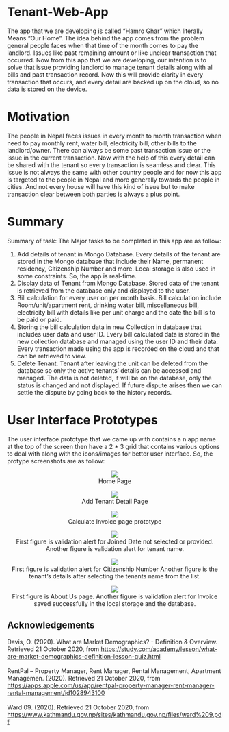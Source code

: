 # Tenant-Web-App
The app that we are developing is called “Hamro Ghar” which literally Means “Our Home”. The idea behind the app comes from the problem general people faces when that time of the month comes to pay the landlord. Issues like past remaining amount or like unclear transaction that occurred. Now from this app that we are developing, our intention is to solve that issue providing landlord to manage tenant details along with all bills and past transaction record. Now this will provide clarity in every transaction that occurs, and every detail are backed up on the cloud, so no data is stored on the device.

# Motivation
The people in Nepal faces issues in every month to month transaction when need to pay monthly rent, water bill, electricity bill, other bills to the landlord/owner. There can always be some past transaction issue or the issue in the current transaction. Now with the help of this every detail can be shared with the tenant so every transaction is seamless and clear. This issue is not always the same with other country people and for now this app is targeted to the people in Nepal and more generally towards the people in cities. And not every house will have this kind of issue but to make transaction clear between both parties is always a plus point. </br>

# Summary
Summary of task: The Major tasks to be completed in this app are as follow:
1.	Add details of tenant in Mongo Database.
Every details of the tenant are stored in the Mongo database that include their Name, permanent residency, Citizenship Number and more. Local storage is also used in some constraints. So, the app is real-time.
2.	Display data of Tenant from Mongo Database.
Stored data of the tenant is retrieved from the database only and displayed to the user.
3.	Bill calculation for every user on per month basis.
Bill calculation include Room/unit/apartment rent, drinking water bill, miscellaneous bill, electricity bill with details like per unit charge and the date the bill is to be paid or paid.
4.	Storing the bill calculation data in new Collection in database that includes user data and user ID.
Every bill calculated data is stored in the new collection database and managed using the user ID and their data.
Every transaction made using the app is recorded on the cloud and that can be retrieved to view.
5.	Delete Tenant.
Tenant after leaving the unit can be deleted from the database so only the active tenants’ details can be accessed and managed. The data is not deleted, it will be on the database, only the status is changed and not displayed. If future dispute arises then we can settle the dispute by going back to the history records.

# User Interface Prototypes
The user interface prototype that we came up with contains a n app name at the top of the screen then have a 2 * 3 grid that contains various options to deal with along with the icons/images for better user interface. So, the protype screenshots are as follow:
<p align="center">
<img src="https://github.com/BishalBudhathoki/Tenant-Web-App/blob/master/Screenshots/1.PNG"> </br>Home Page
</p>

<p align="center">
<img src="https://github.com/BishalBudhathoki/Tenant-Web-App/blob/master/Screenshots/2.PNG"> </br>Add Tenant Detail Page
</p>

<p align="center">
<img src="https://github.com/BishalBudhathoki/Tenant-Web-App/blob/master/Screenshots/3.PNG"> </br>Calculate Invoice page prototype
</p>

<p align="center">
<img src="https://github.com/BishalBudhathoki/Tenant-Web-App/blob/master/Screenshots/4.PNG"> </br>First figure is validation alert for Joined Date not selected or provided.
Another figure is validation alert for tenant name.
</p>

<p align="center">
<img src="https://github.com/BishalBudhathoki/Tenant-Web-App/blob/master/Screenshots/5.PNG"> </br>First figure is validation alert for Citizenship Number
Another figure is the tenant’s details after selecting the tenants name from the list.
</p>

<p align="center">
<img src="https://github.com/BishalBudhathoki/Tenant-Web-App/blob/master/Screenshots/9.PNG"> </br>First figure is About Us page.
Another figure is validation alert for Invoice saved successfully in the local storage and the database.
</p>


<!-- ACKNOWLEDGEMENTS -->
## Acknowledgements
Davis, O. (2020). What are Market Demographics? - Definition & Overview. Retrieved 21 October 2020, from https://study.com/academy/lesson/what-are-market-demographics-definition-lesson-quiz.html <br /><br />
RentPal – Property Manager, Rent Manager, Rental Management, Apartment Managemen. (2020). Retrieved 21 October 2020, from https://apps.apple.com/us/app/rentpal-property-manager-rent-manager-rental-management/id1028943100 <br /><br />
Ward 09. (2020). Retrieved 21 October 2020, from https://www.kathmandu.gov.np/sites/kathmandu.gov.np/files/ward%209.pdf  <br />
